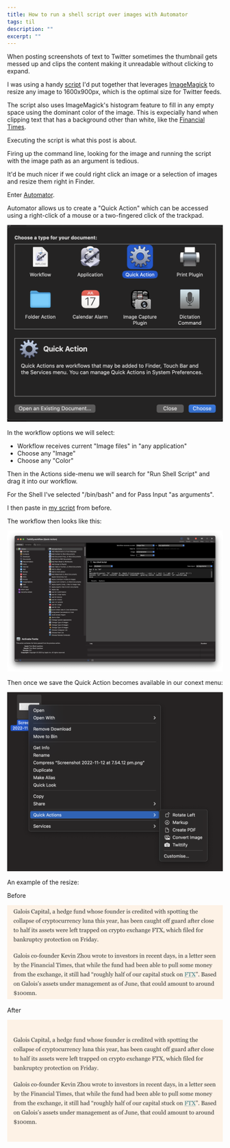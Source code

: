 ```yaml
---
title: How to run a shell script over images with Automator
tags: til
description: ""
excerpt: ""
---
```


When posting screenshots of text to Twitter sometimes the thumbnail gets messed up and clips
the content making it unreadable without clicking to expand.

I was using a handy [script](https://gist.github.com/ashleyconnor/ee6481430fc166e4fe8688e54b848c6b) I'd put together that leverages [ImageMagick](https://imagemagick.org/index.php) to resize any image to 1600x900px, which is the optimal size for Twitter feeds.

The script also uses ImageMagick's histogram feature to fill in any empty space using the dominant color of the image. This is expecially hand when clipping text that has a background other than white, like the [Financial Times](https://www.ft.com/).

Executing the script is what this post is about.

Firing up the command line, looking for the image and running the script with the image path as an argument is tedious.

It'd be much nicer if we could right click an image or a selection of images and resize them right in Finder.

Enter [Automator](https://en.wikipedia.org/wiki/List_of_macOS_built-in_apps#Automator).

Automator allows us to create a "Quick Action" which can be accessed using a right-click of a mouse or a two-fingered click of the trackpad.

![Quick Action Automator Document Type](/assets/images/automator/quick_action.png)

In the workflow options we will select:

- Workflow receives current "Image files" in "any application"
- Choose any "Image"
- Choose any "Color"

Then in the Actions side-menu we will search for "Run Shell Script" and drag it into our workflow.

For the Shell I've selected "/bin/bash" and for Pass Input "as arguments".

I then paste in [my script](https://gist.github.com/ashleyconnor/ee6481430fc166e4fe8688e54b848c6b) from before.

The workflow then looks like this:

[![Finished Workflow](/assets/images/automator/workflow.png)](/assets/images/automator/workflow.png)

Then once we save the Quick Action becomes available in our conext menu:

![Context menu showing our new quick action](/assets/images/automator/context_menu.png)

An example of the resize:

Before

![Before our quick action has processed the image](/assets/images/automator/before.png)

After

![After our quick action has processed the image](/assets/images/automator/after.png)
